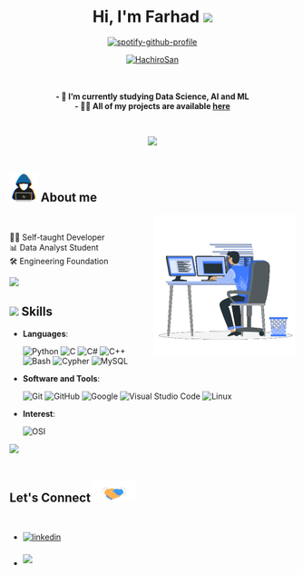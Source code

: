 

<h1 align="center"><b>Hi, I'm Farhad <img src="https://media.giphy.com/media/hvRJCLFzcasrR4ia7z/giphy.gif" width="35"></b></h1> 

<p align="center">
  <a href="https://github.com/kittinan/spotify-github-profile">
    <img src="https://spotify-github-profile.vercel.app/api/view?uid=snaptrap013&cover_image=false&theme=default&show_offline=false&background_color=121212&interchange=false&bar_color_cover=true" alt="spotify-github-profile">
  </a>
</p>

<p align="center">
  <a href="https://github.com/HachiroSan/">
    <img src="https://github-readme-stats.vercel.app/api/top-langs?username=HachiroSan&show_icons=true&locale=en&layout=compact&line_height=25&title_color=7A7ADB&icon_color=2234AE&text_color=D3D3D3&bg_color=0,000000,130F40" width="375"  alt="HachiroSan"/>
  </a>
</p>

<p align="center">
<br><br>
  <b>- 🌱 I’m currently studying Data Science, AI and ML</b>
  <br>
  <b>- 👨‍💻 All of my projects are available <a href="https://github.com/HachiroSan?tab=repositories">here</a></b>
</p>
<br>
<p align="center">
  <img src="https://user-images.githubusercontent.com/73097560/115834477-dbab4500-a447-11eb-908a-139a6edaec5c.gif"><br><br>
</p>

## <img src="https://github.com/0xAbdulKhalid/0xAbdulKhalid/raw/main/assets/mdImages/about_me.gif" width="50"> About me

<picture> 
  <img align="right" src="https://github.com/0xAbdulKhalid/0xAbdulKhalid/raw/main/assets/mdImages/Right_Side.gif" width="250">
</picture>

<br>

<p>
  	🧑‍💻 Self-taught Developer <br>
  	📊 Data Analyst Student <br>
  	🛠 Engineering Foundation<br>
</p>
</center>

<img src="https://user-images.githubusercontent.com/73097560/115834477-dbab4500-a447-11eb-908a-139a6edaec5c.gif">

## <img src="https://media2.giphy.com/media/QssGEmpkyEOhBCb7e1/giphy.gif?cid=ecf05e47a0n3gi1bfqntqmob8g9aid1oyj2wr3ds3mg700bl&rid=giphy.gif" width ="25"><b> Skills</b></center>


<p align="center">

- **Languages**:
    
    ![Python](https://img.shields.io/badge/Python%20-%2314354C.svg?style=for-the-badge&logo=python&logoColor=white)
    ![C](https://img.shields.io/badge/C%20-%232370ED.svg?style=for-the-badge&logo=c&logoColor=white)
    ![C#](https://img.shields.io/badge/C%23-239120?style=for-the-badge&logo=c-sharp&logoColor=white)
    ![C++](https://img.shields.io/badge/C++%20-%2300599C.svg?style=for-the-badge&logo=c%2B%2B&logoColor=white)
    ![Bash](https://img.shields.io/badge/Bash-4EAA25?style=for-the-badge&logo=gnu-bash&logoColor=white)
    ![Cypher](https://img.shields.io/badge/Cypher-4B0082?style=for-the-badge&logo=neo4j&logoColor=white)
    ![MySQL](https://img.shields.io/badge/MySQL-00000F?style=for-the-badge&logo=mysql&logoColor=white)

- **Software and Tools**:

     ![Git](https://img.shields.io/badge/git-%23F05033.svg?style=for-the-badge&logo=git&logoColor=white)
    ![GitHub](https://img.shields.io/badge/github-%23121011.svg?style=for-the-badge&logo=github&logoColor=white)
    ![Google](https://img.shields.io/badge/google-%234285F4.svg?style=for-the-badge&logo=google&logoColor=white)
    ![Visual Studio Code](https://img.shields.io/badge/Visual%20Studio%20Code-0078d7.svg?style=for-the-badge&logo=visual-studio-code&logoColor=white)
    ![Linux](https://img.shields.io/badge/Linux-FCC624?style=for-the-badge&logo=linux&logoColor=black) 

- **Interest**:

    ![OSI](https://img.shields.io/badge/Open%20Source%20Initiative-OSI-green?style=for-the-badge&logo=open-source-initiative)

<img src="https://user-images.githubusercontent.com/73097560/115834477-dbab4500-a447-11eb-908a-139a6edaec5c.gif"><br><br>

## <b> Let's Connect</b><img src="https://github.com/0xAbdulKhalid/0xAbdulKhalid/raw/main/assets/mdImages/handshake.gif" width ="80">
<br>
<div align='left'>

<ul>

<li>
<a href="https://www.linkedin.com/in/farhad-khaharruddin/" target="_blank">
<img src="https://img.shields.io/badge/linkedin: farhad khaharruddin-%2300acee.svg?color=405DE6&style=for-the-badge&logo=linkedin&logoColor=white" alt=linkedin style="margin-bottom: 5px;"/>
</a>
</li>

<br>
<li>
<a href="mailto:mfarhad.khahar@gmail.com" target="_blank">
<img src="https://img.shields.io/badge/gmail:  Muhd Farhad-%23EA4335.svg?style=for-the-badge&logo=gmail&logoColor=white" t=mail style="margin-bottom: 5px;" />
</a>
</li>
	
</ul>
</div>


